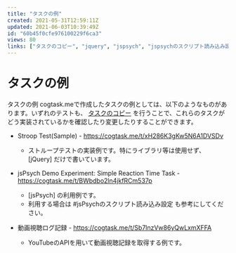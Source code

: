 ```yaml
---
title: "タスクの例"
created: 2021-05-31T12:59:11Z
updated: 2021-06-03T10:39:49Z
id: "60b45f0cfe976100229f6ca3"
views: 80
links: ["タスクのコピー", "jquery", "jspsych", "jspsychのスクリプト読み込み設定"]
---
```


# タスクの例

タスクの例
cogtask.meで作成したタスクの例としては、以下のようなものがあります。いずれのテストも、 [タスクのコピー](タスクのコピー.md) を行うことで、これらのタスクがどう実装されているかを確認したり変更したりすることができます。

- Stroop Test(Sample) - https://cogtask.me/t/xH286K3gKw5N6A1DVSDv
  - ストループテストの実装例です。特にライブラリ等は使用せず、 [jQuery] だけで書いています。

- jsPsych Demo Experiment: Simple Reaction Time Task - https://cogtask.me/t/BWbdbo2ln4jkfRCm537p
  - [jsPsych] の利用例です。
  - 利用する場合は #jsPsychのスクリプト読み込み設定 も参考にしてください。

- 動画視聴ログ記録 - https://cogtask.me/t/Sb7lnzVw86yQwLxmXFFA
  - YouTubeのAPIを用いて動画視聴記録を取得する例です。
